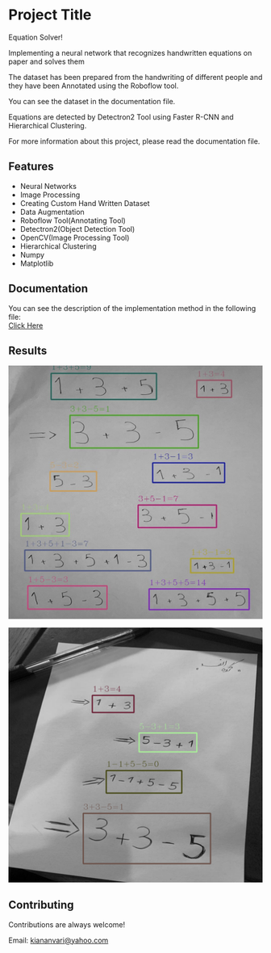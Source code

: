 
# Project Title

Equation Solver!

Implementing a neural network that recognizes handwritten equations on paper and solves them

The dataset has been prepared from the handwriting of different people and they have been Annotated using the Roboflow tool.

You can see the dataset in the documentation file.

Equations are detected by Detectron2 Tool using Faster R-CNN and Hierarchical Clustering.

For more information about this project, please read the documentation file.

## Features

- Neural Networks
- Image Processing
- Creating Custom Hand Written Dataset
- Data Augmentation
- Roboflow Tool(Annotating Tool)
- Detectron2(Object Detection Tool)
- OpenCV(Image Processing Tool)
- Hierarchical Clustering
- Numpy
- Matplotlib
## Documentation

You can see the description of the implementation method in the following file:  
[Click Here](https://linktodocumentation)

## Results 

![App Screenshot](https://github.com/kiananvari/Handwritten-Equation-Solver-Neural-Network/raw/main/Results/1.png)

![App Screenshot](https://github.com/kiananvari/Handwritten-Equation-Solver-Neural-Network/raw/main/Results/2.png)

## Contributing

Contributions are always welcome!

Email: kiananvari@yahoo.com

